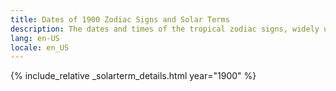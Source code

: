 ```yaml
---
title: Dates of 1900 Zodiac Signs and Solar Terms
description: The dates and times of the tropical zodiac signs, widely used in western astrology, and solar terms of year 1900
lang: en-US
locale: en_US
---
```

{% include_relative _solarterm_details.html year="1900" %}
